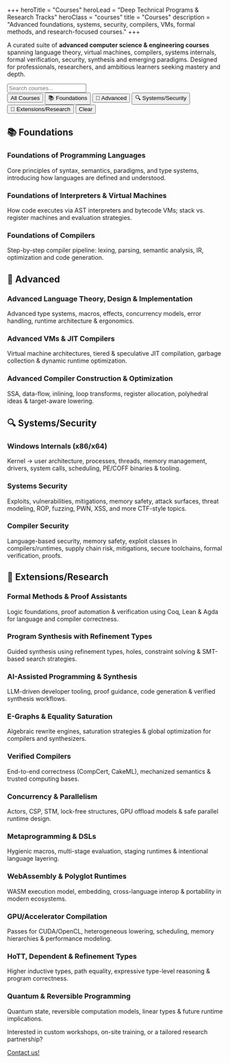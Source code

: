 +++
heroTitle = "Courses"
heroLead = "Deep Technical Programs & Research Tracks"
heroClass = "courses"
title = "Courses"
description = "Advanced foundations, systems, security, compilers, VMs, formal methods, and research-focused courses."
+++ 

<div class="courses-intro courses-left-align">
  <p class="lead">A curated suite of <b>advanced computer science & engineering courses</b> spanning language theory, virtual machines, compilers, systems internals, formal verification, security, synthesis and emerging paradigms. Designed for professionals, researchers, and ambitious learners seeking mastery and depth.</p>
</div>

<div class="courses-search-filter courses-left-align">
  <div class="search-container">
    <input type="text" id="course-search" placeholder="Search courses..." aria-label="Search courses">
    <i class="fas fa-search search-icon"></i>
  </div>
  
  <div class="filter-container">
    <button class="filter-btn active" data-category="all">All Courses</button>
    <button class="filter-btn" data-category="foundations">📚 Foundations</button>
    <button class="filter-btn" data-category="advanced">🚀 Advanced</button>
    <button class="filter-btn" data-category="systems">🔍 Systems/Security</button>
    <button class="filter-btn" data-category="research">🔬 Extensions/Research</button>
    <button class="clear-btn" id="clear-filters">Clear</button>
  </div>
  
  <div class="results-info" id="results-info"></div>
</div>

<div class="course-category courses-left-align" data-accent="blue" data-category="foundations">
  <h2 class="category-title">📚 Foundations</h2>
  <div class="course-grid">
    <div class="course-card" data-category="foundations">
      <h3>Foundations of Programming Languages</h3>
      <p>Core principles of syntax, semantics, paradigms, and type systems, introducing how languages are defined and understood.</p>
    </div>
    <div class="course-card" data-category="foundations">
      <h3>Foundations of Interpreters & Virtual Machines</h3>
      <p>How code executes via AST interpreters and bytecode VMs; stack vs. register machines and evaluation strategies.</p>
    </div>
    <div class="course-card" data-category="foundations">
      <h3>Foundations of Compilers</h3>
      <p>Step-by-step compiler pipeline: lexing, parsing, semantic analysis, IR, optimization and code generation.</p>
    </div>
  </div>
</div>

<div class="course-category courses-left-align" data-accent="green" data-category="advanced">
  <h2 class="category-title">🚀 Advanced</h2>
  <div class="course-grid">
    <div class="course-card" data-category="advanced">
      <h3>Advanced Language Theory, Design & Implementation</h3>
      <p>Advanced type systems, macros, effects, concurrency models, error handling, runtime architecture & ergonomics.</p>
    </div>
    <div class="course-card" data-category="advanced">
      <h3>Advanced VMs & JIT Compilers</h3>
      <p>Virtual machine architectures, tiered & speculative JIT compilation, garbage collection & dynamic runtime optimization.</p>
    </div>
    <div class="course-card" data-category="advanced">
      <h3>Advanced Compiler Construction & Optimization</h3>
      <p>SSA, data-flow, inlining, loop transforms, register allocation, polyhedral ideas & target-aware lowering.</p>
    </div>
  </div>
</div>

<div class="course-category courses-left-align" data-accent="yellow" data-category="systems">
  <h2 class="category-title">🔍 Systems/Security</h2>
  <div class="course-grid">
    <div class="course-card" data-category="systems">
      <h3>Windows Internals (x86/x64)</h3>
      <p>Kernel → user architecture, processes, threads, memory management, drivers, system calls, scheduling, PE/COFF binaries & tooling.</p>
    </div>
    <div class="course-card" data-category="systems">
      <h3>Systems Security</h3>
      <p>Exploits, vulnerabilities, mitigations, memory safety, attack surfaces, threat modeling, ROP, fuzzing, PWN, XSS, and more CTF-style topics.</p>
    </div>
    <div class="course-card" data-category="systems">
      <h3>Compiler Security</h3>
      <p>Language-based security, memory safety, exploit classes in compilers/runtimes, supply chain risk, mitigations, secure toolchains, formal verification, proofs.</p>
    </div>
  </div>
</div>

<div class="course-category courses-left-align" data-accent="purple" data-category="research">
  <h2 class="category-title">🔬 Extensions/Research</h2>
  <div class="course-grid research">
    <div class="course-card" data-category="research">
      <h3>Formal Methods & Proof Assistants</h3>
      <p>Logic foundations, proof automation & verification using Coq, Lean & Agda for language and compiler correctness.</p>
    </div>
    <div class="course-card" data-category="research">
      <h3>Program Synthesis with Refinement Types</h3>
      <p>Guided synthesis using refinement types, holes, constraint solving & SMT-based search strategies.</p>
    </div>
    <div class="course-card" data-category="research">
      <h3>AI-Assisted Programming & Synthesis</h3>
      <p>LLM-driven developer tooling, proof guidance, code generation & verified synthesis workflows.</p>
    </div>
    <div class="course-card" data-category="research">
      <h3>E-Graphs & Equality Saturation</h3>
      <p>Algebraic rewrite engines, saturation strategies & global optimization for compilers and synthesizers.</p>
    </div>
    <div class="course-card" data-category="research">
      <h3>Verified Compilers</h3>
      <p>End-to-end correctness (CompCert, CakeML), mechanized semantics & trusted computing bases.</p>
    </div>
    <div class="course-card" data-category="research">
      <h3>Concurrency & Parallelism</h3>
      <p>Actors, CSP, STM, lock-free structures, GPU offload models & safe parallel runtime design.</p>
    </div>
    <div class="course-card" data-category="research">
      <h3>Metaprogramming & DSLs</h3>
      <p>Hygienic macros, multi-stage evaluation, staging runtimes & intentional language layering.</p>
    </div>
    <div class="course-card" data-category="research">
      <h3>WebAssembly & Polyglot Runtimes</h3>
      <p>WASM execution model, embedding, cross-language interop & portability in modern ecosystems.</p>
    </div>
    <div class="course-card" data-category="research">
      <h3>GPU/Accelerator Compilation</h3>
      <p>Passes for CUDA/OpenCL, heterogeneous lowering, scheduling, memory hierarchies & performance modeling.</p>
    </div>
    <div class="course-card" data-category="research">
      <h3>HoTT, Dependent & Refinement Types</h3>
      <p>Higher inductive types, path equality, expressive type-level reasoning & program correctness.</p>
    </div>
    <div class="course-card" data-category="research">
      <h3>Quantum & Reversible Programming</h3>
      <p>Quantum state, reversible computation models, linear types & future runtime implications.</p>
    </div>
  </div>
</div>

<div class="courses-footer-cta courses-left-align">
  <p>Interested in custom workshops, on-site training, or a tailored research partnership?</p>
  <!-- <p><a class="btn btn-purple btn-lg pulse" href="/contact/">Contact us</a></p>
   -->
   <div class="fg-white mt10">
    <a class="btn btn-purple btn-lg pulse bg-blue-light" href="/contact/">Contact us!</a>
</div>
</div>
